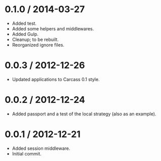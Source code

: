 
0.1.0 / 2014-03-27
==================

 * Added test.
 * Added some helpers and middlewares.
 * Added Gulp.
 * Cleanup; to be rebuilt.
 * Reorganized ignore files.

0.0.3 / 2012-12-26
==================

  * Updated applications to Carcass 0.1 style.

0.0.2 / 2012-12-24
==================

  * Added passport and a test of the local strategy (also as an example).

0.0.1 / 2012-12-21
==================

  * Added session middleware.
  * Initial commit.
